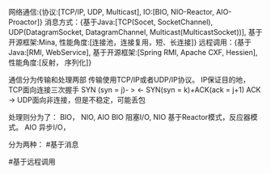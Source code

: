 网络通信:{协议:[TCP/IP, UDP, Multicast], IO:[BIO, NIO-Reactor, AIO-Proactor]}
消息方式：{基于Java:[TCP(Socet, SocketChannel), UDP(DatagramSocket, DatagramChannel, Multicast(MulticastSocket))], 基于开源框架:Mina, 性能角度:[连接池，连接复用，短、长连接]}
远程调用：{基于Java:[RMI, WebService], 基于开源框架:[Spring RMI, Apache CXF, Hessien], 性能角度:[反射， 序列化]}

通信分为传输和处理两部
传输使用TCP/IP或者UDP/IP协议。 IP保证目的地， 
TCP面向连接三次握手 
SYN (syn = j)- >
<- SYN(syn = k)+ACK(ack = j+1)
ACK ->
UDP面向非连接，但是不稳定，可能丢包

处理则分为了： BIO， NIO, AIO
BIO 阻塞I/O, 
NIO 基于Reactor模式，反应器模式。 
AIO 异步I/O，

分为两种：
#基于消息


#基于远程调用